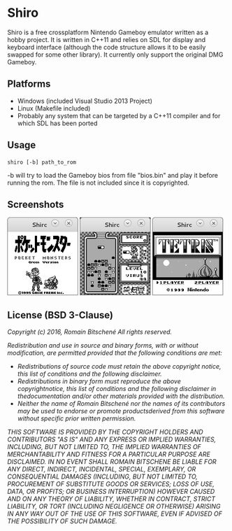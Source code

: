 Shiro
=======================

Shiro is a free crossplatform Nintendo Gameboy emulator written as a hobby project.
It is written in C++11 and relies on SDL for display and keyboard interface (although the code structure allows it to be easily swapped for some other library).
It currently only support the original DMG Gameboy.

Platforms
-----------------------
* Windows (included Visual Studio 2013 Project)
* Linux (Makefile included)
* Probably any system that can be targeted by a C++11 compiler and for which SDL has been ported

Usage
-----------------------
```
shiro [-b] path_to_rom
```
-b will try to load the Gameboy bios from file "bios.bin" and play it before running the rom. The file is not included since it is copyrighted.


Screenshots
-----------------------
![Pokemon Green](/screenshots/pokemongreen.png)
![Dr Mario](/screenshots/drmario.png)
![Tetris](/screenshots/tetris.png)

License (BSD 3-Clause)
-----------------------
<i>Copyright (c) 2016, Romain Bitschené
All rights reserved.

Redistribution and use in source and binary forms, with or without
modification, are permitted provided that the following conditions are met:
* Redistributions of source code must retain the above copyright notice, this list of conditions and the following disclaimer.
* Redistributions in binary form must reproduce the above copyrightnotice, this list of conditions and the following disclaimer in thedocumentation and/or other materials provided with the distribution.
* Neither the name of Romain Bitschené nor the names of its contributors may be used to endorse or promote productsderived from this software without specific prior written permission.

THIS SOFTWARE IS PROVIDED BY THE COPYRIGHT HOLDERS AND CONTRIBUTORS "AS IS" AND
ANY EXPRESS OR IMPLIED WARRANTIES, INCLUDING, BUT NOT LIMITED TO, THE IMPLIED
WARRANTIES OF MERCHANTABILITY AND FITNESS FOR A PARTICULAR PURPOSE ARE
DISCLAIMED. IN NO EVENT SHALL ROMAIN BITSCHENE BE LIABLE FOR ANY
DIRECT, INDIRECT, INCIDENTAL, SPECIAL, EXEMPLARY, OR CONSEQUENTIAL DAMAGES
(INCLUDING, BUT NOT LIMITED TO, PROCUREMENT OF SUBSTITUTE GOODS OR SERVICES;
LOSS OF USE, DATA, OR PROFITS; OR BUSINESS INTERRUPTION) HOWEVER CAUSED AND
ON ANY THEORY OF LIABILITY, WHETHER IN CONTRACT, STRICT LIABILITY, OR TORT
(INCLUDING NEGLIGENCE OR OTHERWISE) ARISING IN ANY WAY OUT OF THE USE OF THIS
SOFTWARE, EVEN IF ADVISED OF THE POSSIBILITY OF SUCH DAMAGE.</i>
